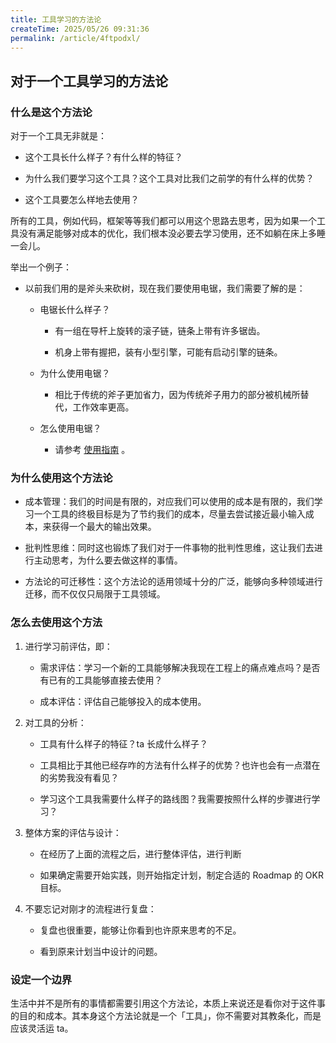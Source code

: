 ```yaml
---
title: 工具学习的方法论
createTime: 2025/05/26 09:31:36
permalink: /article/4ftpodxl/
---
```


## 对于一个工具学习的方法论

### 什么是这个方法论

对于一个工具无非就是：

-   这个工具长什么样子？有什么样的特征？

-   为什么我们要学习这个工具？这个工具对比我们之前学的有什么样的优势？

-   这个工具要怎么样地去使用？

所有的工具，例如代码，框架等等我们都可以用这个思路去思考，因为如果一个工具没有满足能够对成本的优化，我们根本没必要去学习使用，还不如躺在床上多睡一会儿。

举出一个例子：

-   以前我们用的是斧头来砍树，现在我们要使用电锯，我们需要了解的是：

    -   电锯长什么样子？

        -   有一组在导杆上旋转的滚子链，链条上带有许多锯齿。

        -   机身上带有握把，装有小型引擎，可能有启动引擎的链条。

    -   为什么使用电锯？

        -   相比于传统的斧子更加省力，因为传统斧子用力的部分被机械所替代，工作效率更高。

    -   怎么使用电锯？

        -   请参考 [使用指南](https://www.lowes.com/n/how-to/operate-a-chainsaw) 。

### 为什么使用这个方法论

-   成本管理：我们的时间是有限的，对应我们可以使用的成本是有限的，我们学习一个工具的终极目标是为了节约我们的成本，尽量去尝试接近最小输入成本，来获得一个最大的输出效果。

-   批判性思维：同时这也锻炼了我们对于一件事物的批判性思维，这让我们去进行主动思考，为什么要去做这样的事情。

-   方法论的可迁移性：这个方法论的适用领域十分的广泛，能够向多种领域进行迁移，而不仅仅只局限于工具领域。

### 怎么去使用这个方法

1.  进行学习前评估，即：

    -   需求评估：学习一个新的工具能够解决我现在工程上的痛点难点吗？是否有已有的工具能够直接去使用？

    -   成本评估：评估自己能够投入的成本使用。

2.  对工具的分析：

    -   工具有什么样子的特征？ta 长成什么样子？

    -   工具相比于其他已经存咋的方法有什么样子的优势？也许也会有一点潜在的劣势我没有看见？

    -   学习这个工具我需要什么样子的路线图？我需要按照什么样的步骤进行学习？

3.  整体方案的评估与设计：

    -   在经历了上面的流程之后，进行整体评估，进行判断

    -   如果确定需要开始实践，则开始指定计划，制定合适的 Roadmap 的 OKR 目标。

4.  不要忘记对刚才的流程进行复盘：

    -   复盘也很重要，能够让你看到也许原来思考的不足。

    -   看到原来计划当中设计的问题。

### 设定一个边界

生活中并不是所有的事情都需要引用这个方法论，本质上来说还是看你对于这件事的目的和成本。其本身这个方法论就是一个「工具」，你不需要对其教条化，而是应该灵活运 ta。